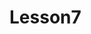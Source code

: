 Lesson7
=========
<!DOCTYPE html>
<html lang="en">
<head>
    <meta charset="UTF-8">
    <title>Homework7</title>
    <link rel="stylesheet" href="css/bootstrap.min.css">
    <style type="text/css">
        .bs-example {
            margin: 20px;
        }

        /* Fix alignment issue of label on extra small devices in Bootstrap 3.2 */
        .form-horizontal .control-label {
            padding-top: 7px;
        }
    </style>
</head>
<body style="background-color:WindowFrame">
<h1>Sign Up</h1>
<hr>
<div class="container">

    <div class="bs-example">

            <div class="input-group has-error">
                Email:<input type="text" class="form-control " placeholder="Email">
            <span class="input-group-addon">
                <span class="glyphicon glyphicon-envelope"></span>
            </span>
            </div>

                   <br>
            <div class="input-group has-error">
              Password:<input type="password"  class="form-control" placeholder="Password">
            <span class="input-group-addon"><span class="glyphicon glyphicon-adjust"></span>
            </div>
        <br>
        <div class="input-group">
            Confirm Password:<input type="password"  class="form-control" placeholder="Confirm Password">
            <span class="input-group-addon"><span class="glyphicon glyphicon-adjust"></span>
        </div>
        <hr>
        <br>
        <div class="input-group">
            First name:<input type="text"  class="form-control" placeholder="First name">
            <span class="input-group-addon"><span class="glyphicon glyphicon-adjust"></span>
        </div>
        <br>
        <div class="input-group">
            Last name:<input type="text"  class="form-control" placeholder="Last name">
            <span class="input-group-addon"><span class="glyphicon glyphicon-adjust"></span>
        </div>
        <br>
        <div class="input-group">
            Phone:<input type="number"  class="form-control" placeholder="phone">
            <span class="input-group-addon">
                <span class="glyphicon glyphicon-phone">
                </span>
        </div>
        <hr>
        <br>
        <div class="row">
        <div class="col-xs-4 input-lg has-error">
            Date of Brith:<input type="number" class="form-control input-lg "
                   placeholder="date">
        </div>
        <div class="col-xs-4 input-lg has-error">
          Month:<select class="form-control input-lg">
            <option></option>
            <option>January</option>
                    <option> February</option>
                    <option>March</option>
                    <option>April</option>
                    <option>May</option>
                    <option>June</option>
                    <option>July</option>
                    <option> August</option>
                    <option>September</option>
                    <option>October</option>
                    <option>November</option>
                    <option>December</option>
            </select>
        </div>
         <div class="col-xs-4 input-lg has-error">
             Year:<select class="form-control input-lg">
             <option></option>
             <option>1989</option>
             <option>1990</option>
             <option>1991</option>
             <option>1992</option>
             <option>1993</option>
             <option>1994</option>
             <option>1995</option>
             <option>1996</option>
             <option>1997</option>
             <option>1998</option>
             <option>1999</option>
             <option>2000</option>
             <option>2001</option>
             <option>2002</option>
             <option>2003</option>
             <option>2004</option>
             <option>2005</option>
             <option>2006</option>
         </select>
     </div>
    </div>

    <br>
<br>
    <div class="input-group">
        <h4>Address:</h4><textarea class="form-control input-lg" rows="3"placeholder="Postal Address"></textarea>
    </div>
        <br>
        <div class="form-group input-lg has-error">
            <label for="exampleInputZipCode">ZipCode:</label>
            <input type="password" class="form-control" id="exampleInputZipCode" placeholder="ZipCode">
        </div>
        <br>
        <div class="radio-inline">
            <hr>
<h3>Gender:</h3>
            <div class="row">
                <div class="col-xs-6">
            <label class="radio-inline">
                <input type="radio" name="inlineRadioOptions" id="inlineRadioMale" value="option1"> Male
            </label>
                    </div>
                <div class="col-xs-6">
            <label class="radio-inline">
                <input type="radio" name="inlineRadioOptions" id="inlineRadioFemale" value="option2"> Female
            </label>
                    </div>
</div>
            <br>
            <hr>
            <div class="row">
                <div class="col-xs-8">
            <input type="checkbox" value=""> Send Me latest news and updates.
</div>
                <div class="col-xs-4">
                    <input type="checkbox" value=""> I agree to the <a href="#">Terms and conditions.</a>
                </div>
            </div>
            <br>
            <hr>
            <button type="submit" class="btn btn-info btn-lg">Submit</button>
            <button type="submit" class="btn btn-default pull-right btn-lg">Reset</button>
</div>
</div>
    </div>
    <hr>
<h3><i>Atadjanov Munis<i></h3>
</body>

</html>

